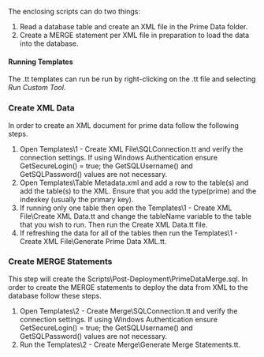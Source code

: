 The enclosing scripts can do two things:
1. Read a database table and create an XML file in the Prime Data folder.
2. Create a MERGE statement per XML file in preparation to load the data into the database.

#### Running Templates
The .tt templates can run be run by right-clicking on the .tt file and selecting _Run Custom Tool_.

### Create XML Data
In order to create an XML document for prime data follow the following steps.

1. Open Templates\\1 - Create XML File\\SQLConnection.tt and verify the connection settings. If using Windows Authentication ensure GetSecureLogin() = true; the GetSQLUsername() and GetSQLPassword() values are not necessary.
2. Open Templates\\Table Metadata.xml and add a row to the table(s) and add the table(s) to the XML. Ensure that you add the type(prime) and the indexkey (usually the primary key).
3. If running only one table then open the Templates\\1 - Create XML File\\Create XML Data.tt and change the tableName variable to the table that you wish to run. Then run the Create XML Data.tt file.
4. If refreshing the data for all of the tables then run the Templates\\1 - Create XML File\\Generate Prime Data XML.tt.

### Create MERGE Statements
This step will create the Scripts\\Post-Deployment\PrimeDataMerge.sql. In order to create the MERGE statements to deploy the data from XML to the database follow these steps.

1. Open Templates\\2 - Create Merge\\SQLConnection.tt and verify the connection settings. If using Windows Authentication ensure GetSecureLogin() = true; the GetSQLUsername() and GetSQLPassword() values are not necessary.
2. Run the Templates\\2 - Create Merge\\Generate Merge Statements.tt.

